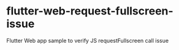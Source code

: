 # flutter-web-request-fullscreen-issue
Flutter Web app sample to verify JS requestFullscreen call issue
